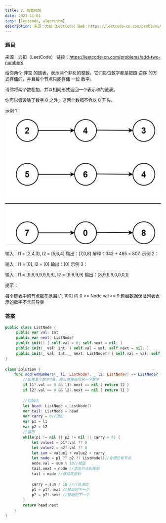```yaml
---
title: 2、两数相加
date: 2021-11-01
tags: [leetcode, algorithm]
description: 来源：力扣（LeetCode）链接：https://leetcode-cn.com/problems/add-two-numbers
---
```


### 题目

来源：力扣（LeetCode）
链接：https://leetcode-cn.com/problems/add-two-numbers

给你两个 非空 的链表，表示两个非负的整数。它们每位数字都是按照 逆序 的方式存储的，并且每个节点只能存储 一位 数字。

请你将两个数相加，并以相同形式返回一个表示和的链表。

你可以假设除了数字 0 之外，这两个数都不会以 0 开头。

 

示例 1：

![img](./15B646FC-370D-42C5-BD58-2E18C5A196C2.png)


输入：l1 = [2,4,3], l2 = [5,6,4]
输出：[7,0,8]
解释：342 + 465 = 807.
示例 2：

输入：l1 = [0], l2 = [0]
输出：[0]
示例 3：

输入：l1 = [9,9,9,9,9,9,9], l2 = [9,9,9,9]
输出：[8,9,9,9,0,0,0,1]


提示：

每个链表中的节点数在范围 [1, 100] 内
0 <= Node.val <= 9
题目数据保证列表表示的数字不含前导零

### 答案

```swift title="Solution.swift"
public class ListNode {
     public var val: Int
     public var next: ListNode?
     public init() { self.val = 0; self.next = nil; }
     public init(_ val: Int) { self.val = val; self.next = nil; }
     public init(_ val: Int, _ next: ListNode?) { self.val = val; self.next = next; }
}

class Solution {
    func addTwoNumbers(_ l1: ListNode?, _ l2: ListNode?) -> ListNode? {
        //如果某个数字为0，那么直接返回另一个数字
        if l1?.val == 0 && l1?.next == nil { return l2 }
        if l2?.val == 0 && l2?.next == nil { return l1 }
        
        //初始化
        let head: ListNode = ListNode()
        var tail: ListNode = head
        var carry = 0//进位
        var p1 = l1
        var p2 = l2
        //遍历
        while(p1 != nil || p2 != nil || carry > 0) {
            let value1 = p1?.val ?? 0
            let value2 = p2?.val ?? 0
            let sum = value1 + value2 + carry
            let node = p1 ?? p2 ?? ListNode()//复用已有节点
            node.val = sum % 10//赋值
            tail.next = node //添加节点到尾部
            tail = node //移动尾指针
                        
            carry = sum / 10 //计算进位
            p1 = p1?.next //移动到下一个
            p2 = p2?.next //移动到下一个
        }
        return head.next
    }
}
```




